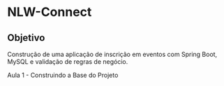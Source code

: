 # NLW-Connect

## Objetivo

Construção de uma aplicação de inscrição em eventos com Spring Boot, MySQL e validação de regras de negócio.

Aula 1 - Construindo a Base do Projeto
